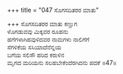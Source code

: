 +++
title = "047 ಸೊಗಸದಿತರರ ಮಾತು"

+++
ಸೊಗಸದಿತರರ ಮಾತು ಕಣ್ಣುಗ  
ಳೊಗಡುವವು ಮಿಕ್ಕವರ ರೂಹನು  
ಹಗೆಗಳಾಗಿಹವುಳಿದವರ ನಾಮಗಳು ನಾಲಿಗೆಗೆ  
ಸೆಗಳಿಕೆಯ ಸಸಿಯಾದೆನೆನ್ನಯ  
ಬಗೆಯ ಸಲಿಸೌ ಹರಿದ ಕರುಳಿನ  
ಮೃಗದ ಮರಿಯನು ಸಲಹಬೇಕೆಂದೆರಗಿದನು ಪದಕೆ     ॥47॥